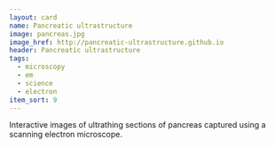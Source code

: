 ```yaml
---
layout: card
name: Pancreatic ultrastructure
image: pancreas.jpg
image_href: http://pancreatic-ultrastructure.github.io
header: Pancreatic ultrastructure
tags:
  - microscopy
  - em
  - science
  - electron
item_sort: 9
---
```

Interactive images of ultrathing sections of pancreas captured using a scanning electron microscope. 